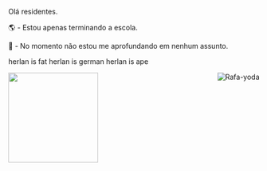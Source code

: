 Olá residentes.

🌎 - Estou apenas terminando a escola.

🧭 - No momento não estou me aprofundando em nenhum assunto.

herlan is fat herlan is german herlan is ape

<div> <a href="https://github.com/RafaelSee"> <img height="180em" src="https://github-readme-stats.vercel.app/api?username=RafaelSee&show_icons=true&theme=dracula&include_all_commits=true&count_private=true"/>
<img align="right" alt="Rafa-yoda" src="https://cdn.discordapp.com/attachments/749075312524001353/778867063645143060/unknown.png"> </div> 
